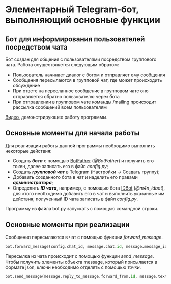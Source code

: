 # Элементарный Telegram-бот, выполняющий основные функции

## Бот для информирования пользователей посредством чата

Бот создан для общения с пользователями посредством группового чата. Работа осуществляется следующим образом:

- Пользователь начинает диалог с ботом и отправляет ему сообщения
- Сообщения пересылаются в групповой чат, где может происходить обсуждение
- При ответе на пересланное сообщение в групповом чате оно отправляется обратно пользователю через бота
- При отправлении в групповом чате команды /mailing происходит рассылка сообщений всем пользователям

[Видео](https://drive.google.com/file/d/1N70vXbaE1VX3f3uhB977Ef5jipqGbFar/view?usp=sharing), демонстрирующее работу программы.

## Основные моменты для начала работы

Для реализации работы данной программы необходимо выполнить некоторые действия:

+ Создать _**бота**_ с помощью [BotFather](https://t.me/BotFather) (_@BotFather_) и получить его токен, далее записать его в файл _config.py_;
+ Создать _**групповой чат**_ в Telegram (Настройки -> Создать группу);
+ Добавить созданного бота в чат и наделить его правами _**администратора**_;
+ Определить _**ID чата**_, например, с помощью бота [IDBot](https://t.me/m4n_idbot) (_@m4n_idbot_), для этого необходимо добавить его в чат и выполнить указанные им действия; полученный ID чата записать в файл _config.py_.

Программу из файла bot.py запускать с помощью командной строки.

## Основные моменты при реализации

Сообщения пересылаются в чат с помощью функции _forward_message_.

```python
bot.forward_message(config.chat_id, message.chat.id, message.message_id)
```

Пересылка из чата происходит с помощью функции _send_message_. Чтобы получить элементы объекта message, который присылается в формате json, ключи необходимо отделять с помощью _точки_.

```python
bot.send_message(message.reply_to_message.forward_from.id, message.text)
```
